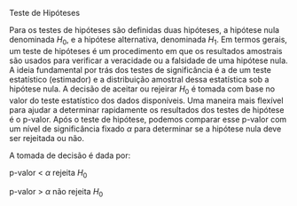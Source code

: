 Teste de Hipóteses

Para os testes de hipóteses são definidas duas hipóteses, a hipótese nula denominada $H_0$, e a hipótese alternativa, denominada $H_1$.
Em termos gerais, um teste de hipóteses é um procedimento em que os resultados amostrais são usados para verificar a veracidade ou a falsidade de uma hipótese nula. A ideia fundamental por trás dos testes de significância é a de um teste estatístico (estimador) e a distribuição amostral dessa estatística sob a hipótese nula. A decisão de aceitar ou rejeirar $H_0$ é tomada com base no valor do teste estatístico dos dados disponíveis. 
Uma maneira mais flexível para ajudar a determinar rapidamente os resultados dos testes de hipótese é o p-valor.
Após o teste de hipótese, podemos comparar esse p-valor com um nível de significância fixado $\alpha$ para determinar se a hipótese nula deve ser rejeitada ou não.

A tomada de decisão é dada por:

p-valor  < $\alpha$ rejeita $H_0$

p-valor  > $\alpha$ não rejeita $H_0$
